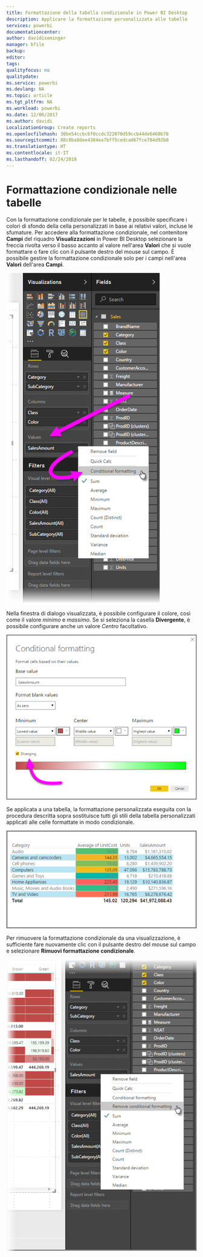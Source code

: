 ```yaml
---
title: Formattazione della tabella condizionale in Power BI Desktop
description: Applicare la formattazione personalizzata alle tabelle
services: powerbi
documentationcenter: 
author: davidiseminger
manager: kfile
backup: 
editor: 
tags: 
qualityfocus: no
qualitydate: 
ms.service: powerbi
ms.devlang: NA
ms.topic: article
ms.tgt_pltfrm: NA
ms.workload: powerbi
ms.date: 12/06/2017
ms.author: davidi
LocalizationGroup: Create reports
ms.openlocfilehash: 30be54ccbc6f0ccdc322070d59ccb44de6460b78
ms.sourcegitcommit: 88c8ba8dee4384ea7bff5cedcad67fce784d92b0
ms.translationtype: HT
ms.contentlocale: it-IT
ms.lasthandoff: 02/24/2018
---
```

# <a name="conditional-formatting-in-tables"></a>Formattazione condizionale nelle tabelle
Con la formattazione condizionale per le tabelle, è possibile specificare i colori di sfondo della cella personalizzati in base ai relativi valori, incluse le sfumature. Per accedere alla formattazione condizionale, nel contenitore **Campi** del riquadro **Visualizzazioni** in Power BI Desktop selezionare la freccia rivolta verso il basso accanto al valore nell'area **Valori** che si vuole formattare o fare clic con il pulsante destro del mouse sul campo. È possibile gestire la formattazione condizionale solo per i campi nell'area **Valori** dell'area **Campi**.

![](media/desktop-conditional-table-formatting/table-formatting_1.png)

Nella finestra di dialogo visualizzata, è possibile configurare il colore, così come il valore *minimo* e *massimo*. Se si seleziona la casella **Divergente**, è possibile configurare anche un valore *Centro* facoltativo.

![](media/desktop-conditional-table-formatting/table-formatting_2.png)

Se applicata a una tabella, la formattazione personalizzata eseguita con la procedura descritta sopra sostituisce tutti gli stili della tabella personalizzati applicati alle celle formattate in modo condizionale.

![](media/desktop-conditional-table-formatting/table-formatting_3.png)

Per rimuovere la formattazione condizionale da una visualizzazione, è sufficiente fare nuovamente clic con il pulsante destro del mouse sul campo e selezionare **Rimuovi formattazione condizionale**.

![](media/desktop-conditional-table-formatting/table-formatting_4.png)

